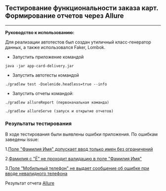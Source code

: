 ## Тестирование функциональности заказа карт. Формирование отчетов через Allure
___

**Руководство к использованию:**

Для реализации автотестов был создан утиличный класс-генератор данных, а также использовался Faker, Lombok.
* Запустить приложение командой

```
java -jar app-card-delivery.jar
```
* Запустить автотесты командой

```
./gradlew test -Dselenide.headless=true --info
```
* Запустить отчеты командой:

```
./gradlew allureReport (первоначальная команда)
```
```
./gradlew allureServe (запуск и открытие отчетов)
```

### Результаты тестирования
В ходе тестирования были выявлены ошибки приложения. По ошибкам заведены issue:

1.[Поле "Фамилия Имя" допускает ввод только имен без ограничений](https://github.com/Zumaletto/HW4-1-Allure/issues/1)

2.[Фамилия с "Ё" не проходит валидацию в поле "Фамилия Имя"](https://github.com/Zumaletto/HW4-1-Allure/issues/2)

3.[Поле "Мобильный телефон" не выдает сообщение об ошибке при вводе невалидного телефона](https://github.com/Zumaletto/HW4-1-Allure/issues/3)

Результат отчета [Allure](http://192.168.0.26:55849/index.html)